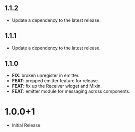 ## 1.1.2

 - Update a dependency to the latest release.

## 1.1.1

 - Update a dependency to the latest release.

## 1.1.0

 - **FIX**: broken unregister in emitter.
 - **FEAT**: prepped emitter feature for release.
 - **FEAT**: fix up the Receiver widget and Mixin.
 - **FEAT**: emitter module for messaging across components.

# 1.0.0+1
- Initial Release

